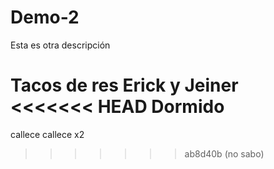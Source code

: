 # Demo-2
Esta es otra descripción

Tacos de res
Erick y Jeiner
<<<<<<< HEAD
Dormido 
=======
callece
callece x2

>>>>>>> ab8d40b (no sabo)
